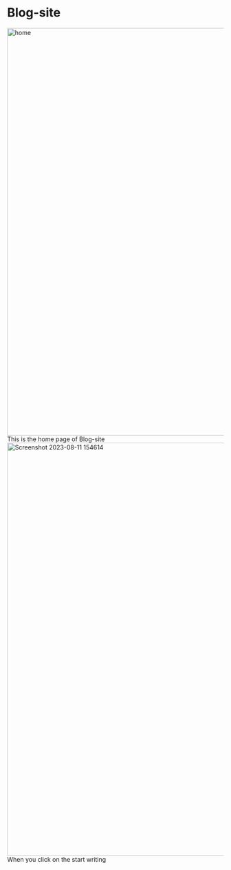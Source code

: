 # Blog-site
<img width="947" alt="home" src="https://github.com/9555850546/Blog-site/assets/107785876/078e09de-3a44-4f44-b855-9672c8fc8cb9">
This is the home page of Blog-site

<img width="960" alt="Screenshot 2023-08-11 154614" src="https://github.com/9555850546/Blog-site/assets/107785876/c9f79b74-8914-46d8-b3a9-5b1c9b463baf">
When you click on the start writing

